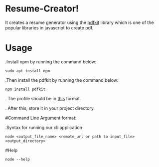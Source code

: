 # Resume-Creator!
It creates a resume generator using the [pdfkit](https://pdfkit.org/) library which is one of the popular libraries in javascript to create pdf.

# Usage

.Install npm  by running the  command below:

` sudo apt install npm `

.Then install the pdfkit by running the command below:

`npm install pdfkit`

. The profile  should be in [this](https://github.com/Ishan678-code/Resume-creator/blob/main/data.json) format.

. After this, store it in your project directory.


#Command Line Argument format:

.Syntax for running our cli application

`node <output_file_name> <remote_url or path to input_file> <output_directory>`


 #Help
 
 `node --help`
 
